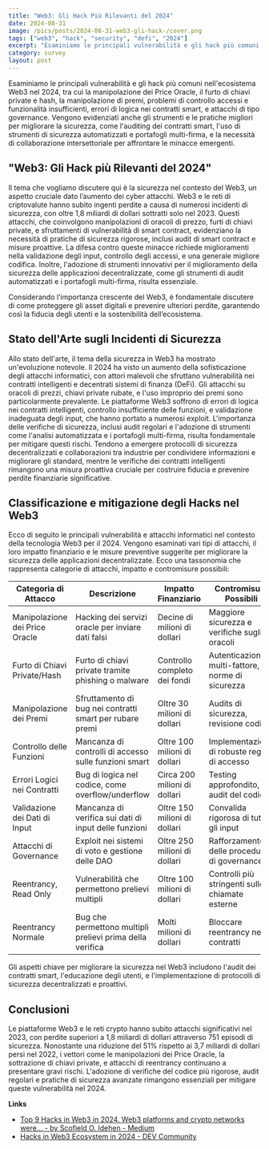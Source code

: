 ```yaml
---
title: "Web3: Gli Hack Più Rilevanti del 2024"
date: 2024-08-31
image: /pics/posts/2024-08-31-web3-gli-hack-/cover.png
tags: ["web3", "hack", "security", "defi", "2024"]
excerpt: "Esaminiamo le principali vulnerabilità e gli hack più comuni nell'ecosistema Web3 nel 2024, tra cui la manipolazione dei Price Oracle, il furto di chiavi private e hash, la manipolazione di pre..."
category: survey
layout: post
---
```



Esaminiamo le principali vulnerabilità e gli hack più comuni nell'ecosistema Web3 nel 2024, tra cui la manipolazione dei Price Oracle, il furto di chiavi private e hash, la manipolazione di premi, problemi di controllo accessi e funzionalità insufficienti, errori di logica nei contratti smart, e attacchi di tipo governance. Vengono evidenziati anche gli strumenti e le pratiche migliori per migliorare la sicurezza, come l'auditing dei contratti smart, l'uso di strumenti di sicurezza automatizzati e portafogli multi-firma, e la necessità di collaborazione intersettoriale per affrontare le minacce emergenti.

"Web3: Gli Hack più Rilevanti del 2024" 
-----------

Il tema che vogliamo discutere qui è la sicurezza nel contesto del Web3, un aspetto cruciale dato l’aumento dei cyber attacchi. Web3 e le reti di criptovalute hanno subito ingenti perdite a causa di numerosi incidenti di sicurezza, con oltre 1,8 miliardi di dollari sottratti solo nel 2023. Questi attacchi, che coinvolgono manipolazioni di oracoli di prezzo, furti di chiavi private, e sfruttamenti di vulnerabilità di smart contract, evidenziano la necessità di pratiche di sicurezza rigorose, inclusi audit di smart contract e misure proattive. La difesa contro queste minacce richiede miglioramenti nella validazione degli input, controllo degli accessi, e una generale migliore codifica. Inoltre, l'adozione di strumenti innovativi per il miglioramento della sicurezza delle applicazioni decentralizzate, come gli strumenti di audit automatizzati e i portafogli multi-firma, risulta essenziale. 


Considerando l’importanza crescente del Web3, è fondamentale discutere di come proteggere gli asset digitali e prevenire ulteriori perdite, garantendo così la fiducia degli utenti e la sostenibilità dell’ecosistema. 


Stato dell'Arte sugli Incidenti di Sicurezza  
-----------

Allo stato dell'arte, il tema della sicurezza in Web3 ha mostrato un'evoluzione notevole. Il 2024 ha visto un aumento della sofisticazione degli attacchi informatici, con attori malevoli che sfruttano vulnerabilità nei contratti intelligenti e decentrati sistemi di finanza (DeFi). Gli attacchi su oracoli di prezzi, chiavi private rubate, e l'uso improprio dei premi sono particolarmente prevalente. Le piattaforme Web3 soffrono di errori di logica nei contratti intelligenti, controllo insufficiente delle funzioni, e validazione inadeguata degli input, che hanno portato a numerosi exploit. L'importanza delle verifiche di sicurezza, inclusi audit regolari e l'adozione di strumenti come l'analisi automatizzata e i portafogli multi-firma, risulta fondamentale per mitigare questi rischi. Tendono a emergere protocolli di sicurezza decentralizzati e collaborazioni tra industrie per condividere informazioni e migliorare gli standard, mentre le verifiche dei contratti intelligenti rimangono una misura proattiva cruciale per costruire fiducia e prevenire perdite finanziarie significative.

Classificazione e mitigazione degli Hacks nel Web3 
-----------

Ecco di seguito le principali vulnerabilità e attacchi informatici nel contesto della tecnologia Web3 per il 2024. Vengono esaminati vari tipi di attacchi, il loro impatto finanziario e le misure preventive suggerite per migliorare la sicurezza delle applicazioni decentralizzate. Ecco una tassonomia che rappresenta categorie di attacchi, impatto e contromisure possibili:

| Categoria di Attacco                | Descrizione                                              | Impatto Finanziario            | Contromisure Possibili                       |
|-------------------------------------|----------------------------------------------------------|--------------------------------|---------------------------------------------|
| Manipolazione dei Price Oracle      | Hacking dei servizi oracle per inviare dati falsi        | Decine di milioni di dollari   | Maggiore sicurezza e verifiche sugli oracoli|
| Furto di Chiavi Private/Hash        | Furto di chiavi private tramite phishing o malware       | Controllo completo dei fondi   | Autenticazione multi-fattore, norme di sicurezza|
| Manipolazione dei Premi             | Sfruttamento di bug nei contratti smart per rubare premi | Oltre 30 milioni di dollari    | Audits di sicurezza, revisione codice       |
| Controllo delle Funzioni            | Mancanza di controlli di accesso sulle funzioni smart    | Oltre 100 milioni di dollari   | Implementazione di robuste regole di accesso|
| Errori Logici nei Contratti         | Bug di logica nel codice, come overflow/underflow        | Circa 200 milioni di dollari   | Testing approfondito, audit del codice      |
| Validazione dei Dati di Input       | Mancanza di verifica sui dati di input delle funzioni    | Oltre 150 milioni di dollari   | Convalida rigorosa di tutti gli input       |
| Attacchi di Governance              | Exploit nei sistemi di voto e gestione delle DAO         | Oltre 250 milioni di dollari   | Rafforzamento delle procedure di governance |
| Reentrancy, Read Only               | Vulnerabilità che permettono prelievi multipli           | Oltre 100 milioni di dollari   | Controlli più stringenti sulle chiamate esterne|
| Reentrancy Normale                  | Bug che permettono multipli prelievi prima della verifica| Molti milioni di dollari       | Bloccare reentrancy nei contratti           |

Gli aspetti chiave per migliorare la sicurezza nel Web3 includono l'audit dei contratti smart, l'educazione degli utenti, e l'implementazione di protocolli di sicurezza decentralizzati e proattivi.


Conclusioni
-----------

Le piattaforme Web3 e le reti crypto hanno subito attacchi significativi nel 2023, con perdite superiori a 1,8 miliardi di dollari attraverso 751 episodi di sicurezza. Nonostante una riduzione del 51% rispetto ai 3,7 miliardi di dollari persi nel 2022, i vettori come le manipolazioni dei Price Oracle, la sottrazione di chiavi private, e attacchi di reentrancy continuano a presentare gravi rischi. L'adozione di verifiche del codice più rigorose, audit regolari e pratiche di sicurezza avanzate rimangono essenziali per mitigare queste vulnerabilità nel 2024.

**Links**


- [Top 9 Hacks in Web3 in 2024. Web3 platforms and crypto networks were… - by Scofield O. Idehen - Medium](https://medium.com/@Scofield_Idehen/top-9-hacks-in-web3-in-2024-ba23fd463860)
- [Hacks in Web3 Ecosystem in 2024 - DEV Community](https://dev.to/vaibhavaher219/hacks-in-web3-ecosystem-in-2024-2691)